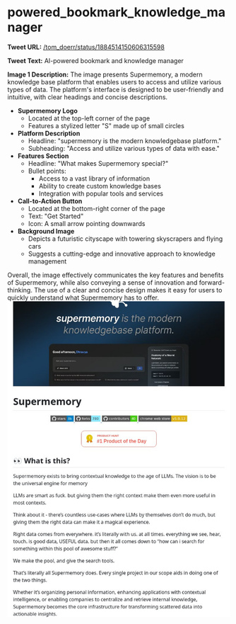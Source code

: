 # powered_bookmark_knowledge_manager

**Tweet URL:** [/tom_doerr/status/1884514150606315598](/tom_doerr/status/1884514150606315598)

**Tweet Text:** AI-powered bookmark and knowledge manager

**Image 1 Description:** The image presents Supermemory, a modern knowledge base platform that enables users to access and utilize various types of data. The platform's interface is designed to be user-friendly and intuitive, with clear headings and concise descriptions.

* **Supermemory Logo**
	+ Located at the top-left corner of the page
	+ Features a stylized letter "S" made up of small circles
* **Platform Description**
	+ Headline: "supermemory is the modern knowledgebase platform."
	+ Subheading: "Access and utilize various types of data with ease."
* **Features Section**
	+ Headline: "What makes Supermemory special?"
	+ Bullet points:
		- Access to a vast library of information
		- Ability to create custom knowledge bases
		- Integration with popular tools and services
* **Call-to-Action Button**
	+ Located at the bottom-right corner of the page
	+ Text: "Get Started"
	+ Icon: A small arrow pointing downwards
* **Background Image**
	+ Depicts a futuristic cityscape with towering skyscrapers and flying cars
	+ Suggests a cutting-edge and innovative approach to knowledge management

Overall, the image effectively communicates the key features and benefits of Supermemory, while also conveying a sense of innovation and forward-thinking. The use of a clear and concise design makes it easy for users to quickly understand what Supermemory has to offer.
![Image 1](./image_1.jpg)
